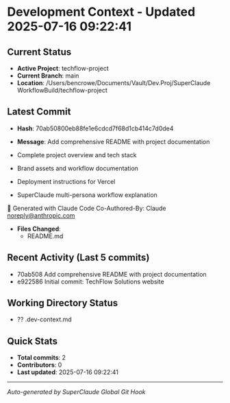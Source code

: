 # Development Context - Updated 2025-07-16 09:22:41

## Current Status
- **Active Project**: techflow-project
- **Current Branch**: main
- **Location**: /Users/bencrowe/Documents/Vault/Dev.Proj/SuperClaude WorkflowBuild/techflow-project

## Latest Commit
- **Hash**: 70ab50800eb88fe1e6cdcd7f68d1cb414c7d0de4
- **Message**: Add comprehensive README with project documentation

- Complete project overview and tech stack
- Brand assets and workflow documentation
- Deployment instructions for Vercel
- SuperClaude multi-persona workflow explanation

🤖 Generated with Claude Code
Co-Authored-By: Claude <noreply@anthropic.com>
- **Files Changed**: 
  - README.md

## Recent Activity (Last 5 commits)
- 70ab508 Add comprehensive README with project documentation
- e922586 Initial commit: TechFlow Solutions website

## Working Directory Status
- ?? .dev-context.md

## Quick Stats
- **Total commits**: 2
- **Contributors**: 0
- **Last updated**: 2025-07-16 09:22:41

---
*Auto-generated by SuperClaude Global Git Hook*
